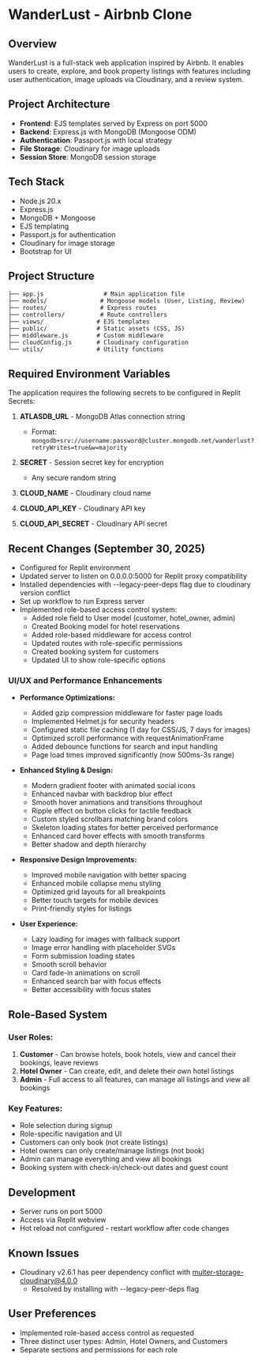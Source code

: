 # WanderLust - Airbnb Clone

## Overview
WanderLust is a full-stack web application inspired by Airbnb. It enables users to create, explore, and book property listings with features including user authentication, image uploads via Cloudinary, and a review system.

## Project Architecture
- **Frontend**: EJS templates served by Express on port 5000
- **Backend**: Express.js with MongoDB (Mongoose ODM)
- **Authentication**: Passport.js with local strategy
- **File Storage**: Cloudinary for image uploads
- **Session Store**: MongoDB session storage

## Tech Stack
- Node.js 20.x
- Express.js
- MongoDB + Mongoose
- EJS templating
- Passport.js for authentication
- Cloudinary for image storage
- Bootstrap for UI

## Project Structure
```
├── app.js                 # Main application file
├── models/               # Mongoose models (User, Listing, Review)
├── routes/               # Express routes
├── controllers/          # Route controllers
├── views/               # EJS templates
├── public/              # Static assets (CSS, JS)
├── middleware.js        # Custom middleware
├── cloudConfig.js       # Cloudinary configuration
└── utils/               # Utility functions
```

## Required Environment Variables
The application requires the following secrets to be configured in Replit Secrets:

1. **ATLASDB_URL** - MongoDB Atlas connection string
   - Format: `mongodb+srv://username:password@cluster.mongodb.net/wanderlust?retryWrites=true&w=majority`
   
2. **SECRET** - Session secret key for encryption
   - Any secure random string
   
3. **CLOUD_NAME** - Cloudinary cloud name
   
4. **CLOUD_API_KEY** - Cloudinary API key
   
5. **CLOUD_API_SECRET** - Cloudinary API secret

## Recent Changes (September 30, 2025)
- Configured for Replit environment
- Updated server to listen on 0.0.0.0:5000 for Replit proxy compatibility
- Installed dependencies with --legacy-peer-deps flag due to cloudinary version conflict
- Set up workflow to run Express server
- Implemented role-based access control system:
  - Added role field to User model (customer, hotel_owner, admin)
  - Created Booking model for hotel reservations
  - Added role-based middleware for access control
  - Updated routes with role-specific permissions
  - Created booking system for customers
  - Updated UI to show role-specific options

### UI/UX and Performance Enhancements
- **Performance Optimizations:**
  - Added gzip compression middleware for faster page loads
  - Implemented Helmet.js for security headers
  - Configured static file caching (1 day for CSS/JS, 7 days for images)
  - Optimized scroll performance with requestAnimationFrame
  - Added debounce functions for search and input handling
  - Page load times improved significantly (now 500ms-3s range)

- **Enhanced Styling & Design:**
  - Modern gradient footer with animated social icons
  - Enhanced navbar with backdrop blur effect
  - Smooth hover animations and transitions throughout
  - Ripple effect on button clicks for tactile feedback
  - Custom styled scrollbars matching brand colors
  - Skeleton loading states for better perceived performance
  - Enhanced card hover effects with smooth transforms
  - Better shadow and depth hierarchy

- **Responsive Design Improvements:**
  - Improved mobile navigation with better spacing
  - Enhanced mobile collapse menu styling
  - Optimized grid layouts for all breakpoints
  - Better touch targets for mobile devices
  - Print-friendly styles for listings

- **User Experience:**
  - Lazy loading for images with fallback support
  - Image error handling with placeholder SVGs
  - Form submission loading states
  - Smooth scroll behavior
  - Card fade-in animations on scroll
  - Enhanced search bar with focus effects
  - Better accessibility with focus states

## Role-Based System
### User Roles:
1. **Customer** - Can browse hotels, book hotels, view and cancel their bookings, leave reviews
2. **Hotel Owner** - Can create, edit, and delete their own hotel listings
3. **Admin** - Full access to all features, can manage all listings and view all bookings

### Key Features:
- Role selection during signup
- Role-specific navigation and UI
- Customers can only book (not create listings)
- Hotel owners can only create/manage listings (not book)
- Admin can manage everything and view all bookings
- Booking system with check-in/check-out dates and guest count

## Development
- Server runs on port 5000
- Access via Replit webview
- Hot reload not configured - restart workflow after code changes

## Known Issues
- Cloudinary v2.6.1 has peer dependency conflict with multer-storage-cloudinary@4.0.0
  - Resolved by installing with --legacy-peer-deps flag

## User Preferences
- Implemented role-based access control as requested
- Three distinct user types: Admin, Hotel Owners, and Customers
- Separate sections and permissions for each role
